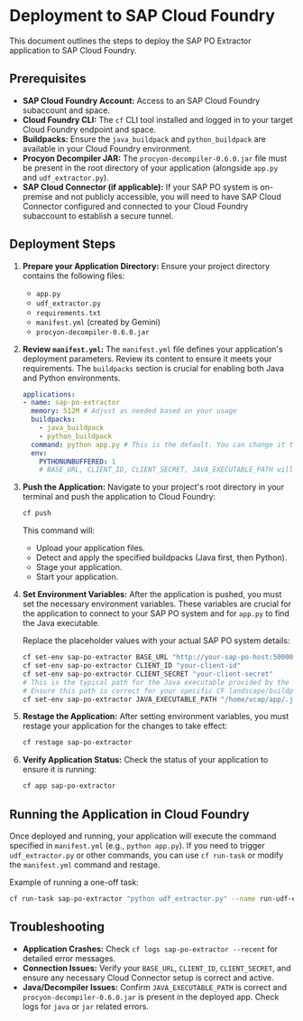 # Deployment to SAP Cloud Foundry

This document outlines the steps to deploy the SAP PO Extractor application to SAP Cloud Foundry.

## Prerequisites

*   **SAP Cloud Foundry Account:** Access to an SAP Cloud Foundry subaccount and space.
*   **Cloud Foundry CLI:** The `cf` CLI tool installed and logged in to your target Cloud Foundry endpoint and space.
*   **Buildpacks:** Ensure the `java_buildpack` and `python_buildpack` are available in your Cloud Foundry environment.
*   **Procyon Decompiler JAR:** The `procyon-decompiler-0.6.0.jar` file must be present in the root directory of your application (alongside `app.py` and `udf_extractor.py`).
*   **SAP Cloud Connector (if applicable):** If your SAP PO system is on-premise and not publicly accessible, you will need to have SAP Cloud Connector configured and connected to your Cloud Foundry subaccount to establish a secure tunnel.

## Deployment Steps

1.  **Prepare your Application Directory:**
    Ensure your project directory contains the following files:
    *   `app.py`
    *   `udf_extractor.py`
    *   `requirements.txt`
    *   `manifest.yml` (created by Gemini)
    *   `procyon-decompiler-0.6.0.jar`

2.  **Review `manifest.yml`:**
    The `manifest.yml` file defines your application's deployment parameters. Review its content to ensure it meets your requirements. The `buildpacks` section is crucial for enabling both Java and Python environments.

    ```yaml
    applications:
    - name: sap-po-extractor
      memory: 512M # Adjust as needed based on your usage
      buildpacks:
        - java_buildpack
        - python_buildpack
      command: python app.py # This is the default. You can change it to 'python udf_extractor.py' or a custom script.
      env:
        PYTHONUNBUFFERED: 1
        # BASE_URL, CLIENT_ID, CLIENT_SECRET, JAVA_EXECUTABLE_PATH will be set via cf set-env
    ```

3.  **Push the Application:**
    Navigate to your project's root directory in your terminal and push the application to Cloud Foundry:

    ```bash
    cf push
    ```
    This command will:
    *   Upload your application files.
    *   Detect and apply the specified buildpacks (Java first, then Python).
    *   Stage your application.
    *   Start your application.

4.  **Set Environment Variables:**
    After the application is pushed, you must set the necessary environment variables. These variables are crucial for the application to connect to your SAP PO system and for `app.py` to find the Java executable.

    Replace the placeholder values with your actual SAP PO system details:

    ```bash
    cf set-env sap-po-extractor BASE_URL "http://your-sap-po-host:50000"
    cf set-env sap-po-extractor CLIENT_ID "your-client-id"
    cf set-env sap-po-extractor CLIENT_SECRET "your-client-secret"
    # This is the typical path for the Java executable provided by the Java buildpack in CF.
    # Ensure this path is correct for your specific CF landscape/buildpack version.
    cf set-env sap-po-extractor JAVA_EXECUTABLE_PATH "/home/vcap/app/.java-buildpack/jre/bin/java"
    ```

5.  **Restage the Application:**
    After setting environment variables, you must restage your application for the changes to take effect:

    ```bash
    cf restage sap-po-extractor
    ```

6.  **Verify Application Status:**
    Check the status of your application to ensure it is running:

    ```bash
    cf app sap-po-extractor
    ```

## Running the Application in Cloud Foundry

Once deployed and running, your application will execute the command specified in `manifest.yml` (e.g., `python app.py`). If you need to trigger `udf_extractor.py` or other commands, you can use `cf run-task` or modify the `manifest.yml` command and restage.

Example of running a one-off task:

```bash
cf run-task sap-po-extractor "python udf_extractor.py" --name run-udf-extractor
```

## Troubleshooting

*   **Application Crashes:** Check `cf logs sap-po-extractor --recent` for detailed error messages.
*   **Connection Issues:** Verify your `BASE_URL`, `CLIENT_ID`, `CLIENT_SECRET`, and ensure any necessary Cloud Connector setup is correct and active.
*   **Java/Decompiler Issues:** Confirm `JAVA_EXECUTABLE_PATH` is correct and `procyon-decompiler-0.6.0.jar` is present in the deployed app. Check logs for `java` or `jar` related errors.
